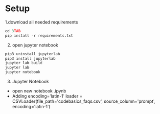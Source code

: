 # Setup

1.download all needed requirements

```python
cd 3TAB
pip install -r requirements.txt
```

2. open jupyter notebook

```python
pip3 uninstall jupyterlab
pip3 install jupyterlab
jupyter lab build
jupyter lab
jupyter notebook
```

3. Jupyter Notebook

- open new notebook .ipynb
- Adding encoding='latin-1'
  loader = CSVLoader(file_path='codebasics_faqs.csv', source_column='prompt', encoding='latin-1')
